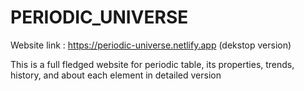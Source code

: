 # PERIODIC_UNIVERSE
Website link : https://periodic-universe.netlify.app 
(dekstop version)

This is a full fledged website for periodic table, its properties, trends, history, and about each element in detailed version
